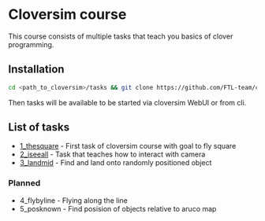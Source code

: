 # Cloversim course

This course consists of multiple tasks that teach you basics of clover programming. 

## Installation
```bash
cd <path_to_cloversim>/tasks && git clone https://github.com/FTL-team/cloversim_course
```

Then tasks will be available to be started via cloversim WebUI or from cli.

## List of tasks
* [1_thesquare](./1_thesquare/README.md) - First task of cloversim course with goal to fly square
* [2_iseeall](./2_iseeall/README.md) - Task that teaches how to interact with camera
* [3_landmid](./3_landmid/README.md) - Find and land onto randomly positioned object

### Planned
* 4_flybyline - Flying along the line
* 5_posknown - Find posision of objects relative to aruco map